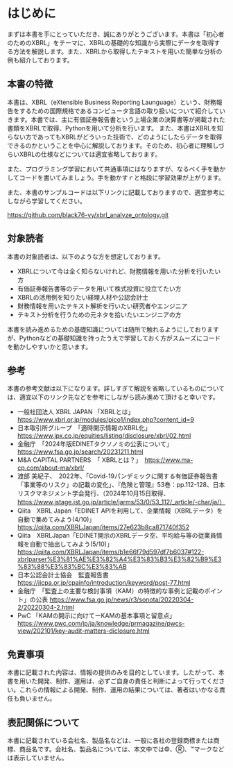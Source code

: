 # はじめに

まずは本書を手にとっていただき、誠にありがとうございます。本書は「初心者のためのXBRL」をテーマに、XBRLの基礎的な知識から実際にデータを取得する方法を解説します。また、XBRLから取得したテキストを用いた簡単な分析の例も紹介しております。

## 本書の特徴

本書は、XBRL（eXtensible Business Reporting Launguage）という、財務報告をするための国際規格であるコンピュータ言語の取り扱いについて紹介していきます。本書では、主に有価証券報告書という上場企業の決算書等が掲載された書類をXBRLで取得、Pythonを用いて分析を行います。
また、本書はXBRLを知らない方であってもXBRLがどういった技術で、どのようにしたらデータを取得できるのかということを中心に解説しております。そのため、初心者に理解しづらいXBRLの仕様などについては適宜省略しております。

また、プログラミング学習において共通事項にはなりますが、なるべく手を動かしてコードを書いてみましょう。手を動かすｒと格段に学習効果が上がります。

また、本書のサンプルコードは以下リンクに記載しておりますので、適宜参考にしながら学習してください。

https://github.com/black76-yy/xbrl_analyze_ontology.git

## 対象読者

本書の対象読者は、以下のような方を想定しております。

- XBRLについて今は全く知らないけれど、財務情報を用いた分析を行いたい方
- 有価証券報告書等のデータを用いて株式投資に役立てたい方
- XBRLの活用例を知りたい経理人材や公認会計士
- 財務情報を用いたテキスト解析を行いたい研究者やエンジニア
- テキスト分析を行うための元ネタを拾いたいエンジニアの方

本書を読み進めるための基礎知識については随所で触れるようにしておりますが、Pythonなどの基礎知識を持ったうえで学習しておく方がスムーズにコードを動かしやすいかと思います。

## 参考

本書の参考文献は以下になります。詳しすぎて解説を省略しているものについては、適宜以下のリンク先などを参考にしながら読み進めて頂けると幸いです。

- 一般社団法人 XBRL JAPAN 「XBRLとは」　https://www.xbrl.or.jp/modules/pico1/index.php?content_id=9
- 日本取引所グループ　「適時開示情報のXBRL化」　https://www.jpx.co.jp/equities/listing/disclosure/xbrl/02.html
- 金融庁　「2024年版EDINETタクソノミの公表について」　https://www.fsa.go.jp/search/20231211.html
- M&A CAPITAL PARTNERS　「 XBRLとは？」　https://www.ma-cp.com/about-ma/xbrl/
- 渡部 美紀子、　2022年、「Covid-19パンデミックに関する有価証券報告書「事業等のリスク」の記載の変化」、『危険と管理』53巻：pp.112-128、日本リスクマネジメント学会発行、（2024年10月15日取得、https://www.jstage.jst.go.jp/article/jarms/53/0/53_112/_article/-char/ja/）
- Qiita　XBRL Japan「EDINET APIを利用して、企業情報（XBRLデータ）を自動で集めてみよう(4/10)」　 https://qiita.com/XBRLJapan/items/27e623b8ca871740f352
- Qiita　XBRLJapan「EDINET開示のXBRLデータ空、平均給与等の従業員情報を自動で抽出してみよう(5/10)」　https://qiita.com/XBRLJapan/items/b1e66f79d597df7b6037#122-xbrlparser%E3%81%AE%E3%82%A4%E3%83%B3%E3%82%B9%E3%83%88%E3%83%BC%E3%83%AB
- 日本公認会計士協会　監査報告書 https://jicpa.or.jp/cpainfo/introduction/keyword/post-77.html
- 金融庁　「監査上の主要な検討事項（KAM）の特徴的な事例と記載のポイント」の公表 https://www.fsa.go.jp/news/r3/sonota/20220304-2/20220304-2.html
- PwC 「KAMの開示に向けてーKAMの基本事項と留意点」 https://www.pwc.com/jp/ja/knowledge/prmagazine/pwcs-view/202101/key-audit-matters-diclosure.html

## 免責事項

本書に記載された内容は、情報の提供のみを目的としています。したがって、本書を用いた開発、制作、運用は、必ずご自身の責任と判断によって行ってください。これらの情報による開発、制作、運用の結果については、著者はいかなる責任も負いません。

## 表記関係について

本書に記載されている会社名、製品名などは、一般に各社の登録商標または商標、商品名です。会社名、製品名については、本文中では©、Ⓡ、™マークなどは表示していません。
